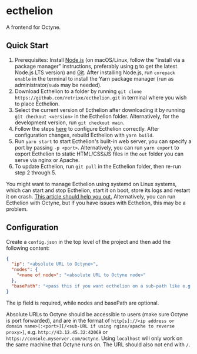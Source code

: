 # ecthelion

A frontend for Octyne.

## Quick Start

1. Prerequisites: Install [Node.js](https://nodejs.dev/en/download/) (on macOS/Linux, follow the "install via a package manager" instructions, preferably using [n](https://nodejs.dev/en/download/package-manager#n) to get the latest Node.js LTS version) and [Git](https://www.atlassian.com/git/tutorials/install-git). After installing Node.js, run `corepack enable` in the terminal to install the Yarn package manager (run as administrator/`sudo` may be needed).
2. Download Ecthelion to a folder by running `git clone https://github.com/retrixe/ecthelion.git` in terminal where you wish to place Ecthelion.
3. Select the current version of Ecthelion after downloading it by running `git checkout <version>` in the Ecthelion folder. Alternatively, for the development version, run `git checkout main`.
4. Follow the steps [here](https://github.com/retrixe/ecthelion#configuration) to configure Ecthelion correctly. After configuration changes, rebuild Ecthelion with `yarn build`.
5. Run `yarn start` to start Ecthelion's built-in web server, you can specify a port by passing `-p <port>`. Alternatively, you can run `yarn export` to export Ecthelion to static HTML/CSS/JS files in the `out` folder you can serve via nginx or Apache.
6. To update Ecthelion, run `git pull` in the Ecthelion folder, then re-run step 2 through 5.

You might want to manage Ecthelion using systemd on Linux systems, which can start and stop Ecthelion, start it on boot, store its logs and restart it on crash. [This article should help you out.](https://medium.com/@benmorel/creating-a-linux-service-with-systemd-611b5c8b91d6) Alternatively, you can run Ecthelion with Octyne, but if you have issues with Ecthelion, this may be a problem.

## Configuration

Create a `config.json` in the top level of the project and then add the following content:

```json
{
  "ip": "<absolute URL to Octyne>",
  "nodes": {
    "<name of node>": "<absolute URL to Octyne node>"
  },
  "basePath": "<pass this if you want ecthelion on a sub-path like e.g. /ecthelion>"
}
```

The ip field is required, while nodes and basePath are optional.

Absolute URLs to Octyne should be accessible to users (make sure Octyne is port forwarded), and are in the format of `http[s]://<ip address or domain name>[:<port>][/<sub-URL if using nginx/apache to reverse proxy>]`, e.g. `http://43.12.45.32:42069` or `https://console.myserver.com/octyne`. Using `localhost` will only work on the same machine that Octyne runs on. The URL should also not end with `/`.
